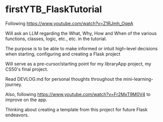 # firstYTB_FlaskTutorial
Following https://www.youtube.com/watch?v=Z1RJmh_OqeA

Will ask an LLM regarding the What, Why, How and When of the various functions, 
classes, logic, etc., etc. in the tutorial.

The purpose is to be able to make informed or intuit 
high-level decisions when starting, configuring and creating a Flask project

Will serve as a pre-cursor/starting point for my libraryApp project, my CS50's final project.

Read DEVLOG.md for personal thoughts throughout the mini-learning-journey.

Also, following https://www.youtube.com/watch?v=Fr2MxT9M0V4 to improve on the app.

Thinking about creating a template from this project for future Flask endeavors.